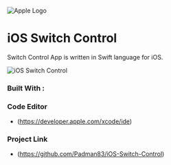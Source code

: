 ![Apple Logo](https://user-images.githubusercontent.com/45048950/73131198-bca1e580-4041-11ea-8f8d-ebfd844f0e64.png) 

# iOS Switch Control
Switch Control App is written in Swift language for iOS.

![iOS Switch Control](https://user-images.githubusercontent.com/45048950/73611055-e4341780-4618-11ea-8482-a07cb23832e4.gif)

### Built With :

### Code Editor

* (https://developer.apple.com/xcode/ide)

### Project Link

* (https://github.com/Padman83/iOS-Switch-Control)
